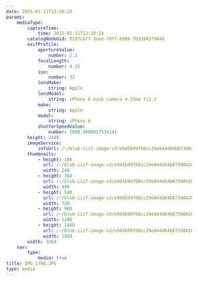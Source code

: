 ```yaml
---
date: 2015-01-11T12:20:24
params:
    mediaType:
        captureTime:
            time: 2015-01-11T12:20:24
        catalogNodeUid: 0197cbff-3eee-78ff-b986-3b3394379040
        exifProfile:
            apertureValue:
                number: 2.2
            focalLength:
                number: 4.15
            iso:
                number: 32
            lensMake:
                string: Apple
            lensModel:
                string: iPhone 6 back camera 4.15mm f/2.2
            make:
                string: Apple
            model:
                string: iPhone 6
            shutterSpeedValue:
                number: 1098.9008617534141
        height: 2448
        imageService:
            infoUrl: /~/blob-iiif-image-v3/e945b99f60cc29e044d64b873904285904d0e396850cd9d53299f8aff99ab6a4/info.json
        thumbnails:
            - height: 180
              url: /~/blob-iiif-image-v3/e945b99f60cc29e044d64b873904285904d0e396850cd9d53299f8aff99ab6a4/full/240%2C180/0/default.jpg
              width: 240
            - height: 360
              url: /~/blob-iiif-image-v3/e945b99f60cc29e044d64b873904285904d0e396850cd9d53299f8aff99ab6a4/full/480%2C360/0/default.jpg
              width: 480
            - height: 540
              url: /~/blob-iiif-image-v3/e945b99f60cc29e044d64b873904285904d0e396850cd9d53299f8aff99ab6a4/full/720%2C540/0/default.jpg
              width: 720
            - height: 960
              url: /~/blob-iiif-image-v3/e945b99f60cc29e044d64b873904285904d0e396850cd9d53299f8aff99ab6a4/full/1280%2C960/0/default.jpg
              width: 1280
            - height: 1440
              url: /~/blob-iiif-image-v3/e945b99f60cc29e044d64b873904285904d0e396850cd9d53299f8aff99ab6a4/full/1920%2C1440/0/default.jpg
              width: 1920
        width: 3264
    nav:
        type:
            media: true
title: IMG_1786.JPG
type: media
---
```

